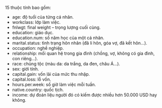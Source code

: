 15 thuộc tính bao gồm:
+ age: độ tuổi của từng cá nhân.
+ workclass: lớp làm việc.
+ fnlwgt: final weight – trọng lượng cuối cùng.
+ education: giáo dục.
+ education.num: số năm học của một cá nhân.
+ marital.status: tình trạng hôn nhân (đã li hôn, góa vợ, đã kết hôn...).
+ occupation: nghề nghiệp.
+ relationship: mối quan hệ trong gia đình (chồng, vợ, không có gia đình, con riêng...).
+ race: chủng tộc (màu da: da trắng, da đen, châu Á...).
+ sex: giới tính.
+ capital.gain: vốn lãi của mức thu nhập.
+ capital.loss: lỗ vốn.
+ hours.per.week: số giờ làm việc mỗi tuần.
+ native.country: quốc tịch.
+ income: dự đoán liệu người đó có kiếm được nhiều hơn 50.000 USD hay không.
